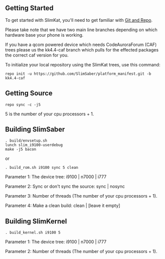 Getting Started
---------------

To get started with SlimKat, you'll need to get familiar with
[Git and Repo](http://source.android.com/download/using-repo).

Please take note that we have two main line branches depending on
which hardware base your phone is working.

If you have a qcom powered device which needs CodeAuroraForum (CAF)
trees please us the kk4.4-caf branch which pulls for the effected packages
the correct caf version for you.

To initialize your local repository using the SlimKat trees, use this command:

	repo init -u https://github.com/SlimSaber/platform_manifest.git -b kk4.4-caf

Getting Source
--------------

	repo sync -c -j5

5 is the number of your cpu processors + 1.


Building SlimSaber
------------------

	. build/envsetup.sh
	lunch slim_i9100-userdebug
	make -j5 bacon

or
	
	. build_rom.sh i9100 sync 5 clean

Parameter 1: The device tree: i9100 | n7000 | i777

Parameter 2: Sync or don't sync the source: sync | nosync

Parameter 3: Number of threads (The number of your cpu processors + 1).

Parameter 4: Make a clean build: clean | [leave it empty]


Building SlimKernel
------------------

	. build_kernel.sh i9100 5

Parameter 1: The device tree: i9100 | n7000 | i777

Parameter 2: Number of threads (The number of your cpu processors + 1).
